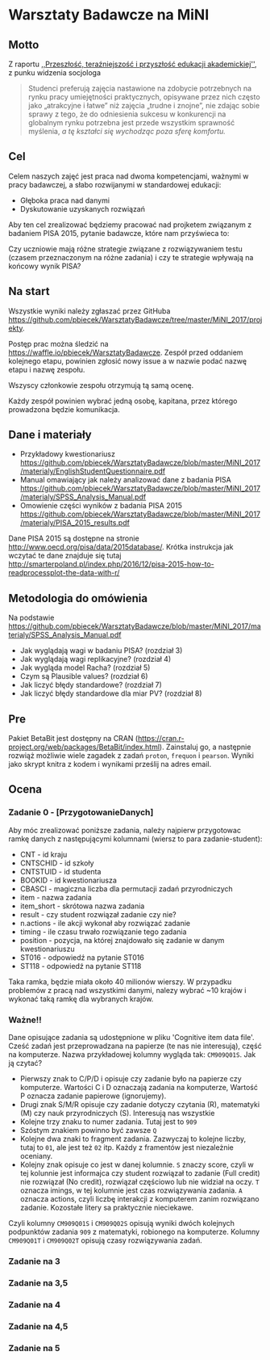 # Warsztaty Badawcze na MiNI

## Motto

Z raportu [,,Przeszłość, teraźniejszość i przyszłość edukacji akademickiej''](http://www.wz.uw.edu.pl/pracownicyFiles/id12939-Billig_last.pdf), z punku widzenia socjologa

> Studenci preferują zajęcia nastawione na zdobycie potrzebnych na rynku pracy umiejętności praktycznych, opisywane przez nich często jako „atrakcyjne i łatwe” niż zajęcia „trudne i znojne”, nie zdając sobie sprawy z tego, że do odniesienia sukcesu w konkurencji na globalnym rynku potrzebna jest przede wszystkim sprawność myślenia, *a tę kształci się wychodząc poza sferę komfortu.*

## Cel

Celem naszych zajęć jest praca nad dwoma kompetencjami, ważnymi w pracy badawczej, a słabo rozwijanymi w standardowej edukacji:

- Głęboka praca nad danymi
- Dyskutowanie uzyskanych rozwiązań

Aby ten cel zrealizować będziemy pracować nad projketem związanym z badaniem PISA 2015,
pytanie badawcze, które nam przyświeca to:

  Czy uczniowie mają różne strategie związane z rozwiązywaniem testu (czasem przeznaczonym na różne zadania) i czy te strategie wpływają na końcowy wynik PISA?

## Na start

Wszystkie wyniki należy zgłaszać przez GitHuba https://github.com/pbiecek/WarsztatyBadawcze/tree/master/MiNI_2017/projekty.

Postęp prac można śledzić na https://waffle.io/pbiecek/WarsztatyBadawcze. Zespół przed oddaniem kolejnego etapu, powinien zgłosić nowy issue a w nazwie podać nazwę etapu i nazwę zespołu.

Wszyscy członkowie zespołu otrzymują tą samą ocenę.

Każdy zespół powinien wybrać jedną osobę, kapitana, przez którego prowadzona będzie komunikacja.


## Dane i materiały

* Przykładowy kwestionariusz https://github.com/pbiecek/WarsztatyBadawcze/blob/master/MiNI_2017/materialy/EnglishStudentQuestionnaire.pdf
* Manual omawiający jak należy analizować dane z badania PISA https://github.com/pbiecek/WarsztatyBadawcze/blob/master/MiNI_2017/materialy/SPSS_Analysis_Manual.pdf
* Omowienie części wyników z badania PISA 2015 https://github.com/pbiecek/WarsztatyBadawcze/blob/master/MiNI_2017/materialy/PISA_2015_results.pdf

Dane PISA 2015 są dostępne na stronie http://www.oecd.org/pisa/data/2015database/. Krótka instrukcja jak wczytać te dane znajduje się tutaj
http://smarterpoland.pl/index.php/2016/12/pisa-2015-how-to-readprocessplot-the-data-with-r/


## Metodologia do omówienia

Na podstawie https://github.com/pbiecek/WarsztatyBadawcze/blob/master/MiNI_2017/materialy/SPSS_Analysis_Manual.pdf

* Jak wyglądają wagi w badaniu PISA? (rozdział 3)
* Jak wyglądają wagi replikacyjne? (rozdział 4)
* Jak wygląda model Racha? (rozdział 5)
* Czym są Plausible values? (rozdział 6)
* Jak liczyć błędy standardowe? (rozdział 7)
* Jak liczyć błędy standardowe dla miar PV? (rozdział 8)

## Pre

Pakiet BetaBit jest dostępny na CRAN (https://cran.r-project.org/web/packages/BetaBit/index.html). 
Zainstaluj go, a następnie rozwiąż możliwie wiele zagadek z zadań `proton`, `frequon` i `pearson`.
Wyniki jako skrypt knitra z kodem i wynikami prześlij na adres email.


## Ocena

### Zadanie 0 - [PrzygotowanieDanych]
Aby móc zrealizować poniższe zadania, należy najpierw przygotowac ramkę danych z następującymi kolumnami (wiersz to para zadanie-student):

- CNT - id kraju
- CNTSCHID - id szkoły
- CNTSTUID - id studenta
- BOOKID - id kwestionariusza
- CBASCI - magiczna liczba dla permutacji zadań przyrodniczych
- item - nazwa zadania
- item_short - skrótowa nazwa zadania
- result - czy student rozwiązał zadanie czy nie?
- n.actions - ile akcji wykonał aby rozwiązać zadanie
- timing - ile czasu trwało rozwiązanie tego zadania
- position - pozycja, na której znajdowało się zadanie w danym kwestionariuszu
- ST016 - odpowiedź na pytanie ST016
- ST118 - odpowiedź na pytanie ST118

Taka ramka, będzie miała około 40 milionów wierszy. W przypadku problemów z pracą nad wszystkimi danymi, nalezy wybrać ~10 krajów i wykonać taką ramkę dla wybranych krajów.

### Ważne!!

Dane opisujące zadania są udostępnione w pliku 'Cognitive item data file'. Cześć zadań jest przeprowadzana na papierze (te nas nie interesują), część na komputerze. Nazwa przykładowej kolumny wygląda tak: `CM909Q01S`. Jak ją czytać?

- Pierwszy znak to C/P/D i opisuje czy zadanie było na papierze czy komputerze. Wartości C i D oznaczają zadania na komputerze, Wartość P oznacza zadanie papierowe (ignorujemy).
- Drugi znak S/M/R opisuje czy zadanie dotyczy czytania (R), matematyki (M) czy nauk przyrodniczych (S). Interesują nas wszystkie
- Kolejne trzy znaku to numer zadania. Tutaj jest to `909`
- Szóstym znakiem powinno być zawsze `Q`
- Kolejne dwa znaki to fragment zadania. Zazwyczaj to kolejne liczby, tutaj to `01`, ale jest też `02` itp. Każdy z framentów jest niezależnie oceniany.
- Kolejny znak opisuje co jest w danej kolumnie. `S` znaczy score, czyli w tej kolunnie jest informajca czy student rozwiązał to zadanie (Full credit) nie rozwiązał (No credit), rozwiązał częściowo lub nie widział na oczy. `T` oznacza imings, w tej kolumnie jest czas rozwiązywania zadania. `A` oznacza actions, czyli liczbę interakcji z komputerem zanim rozwiązano zadanie. Kozostałe litery sa praktycznie nieciekawe.

Czyli kolumny `CM909Q01S` i `CM909Q02S` opisują wyniki dwóch kolejnych podpunktów zadania `909` z matematyki, robionego na komputerze. Kolumny  `CM909Q01T` i `CM909Q02T` opisują czasy rozwiązywania zadań.

### Zadanie na 3



### Zadanie na 3,5



### Zadanie na 4



### Zadanie na 4,5



### Zadanie na 5





